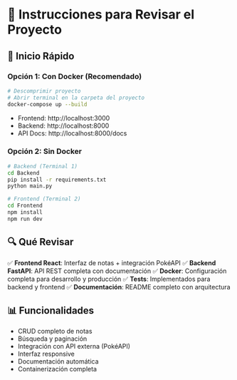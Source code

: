 # 📝 Instrucciones para Revisar el Proyecto

## 🚀 Inicio Rápido

### Opción 1: Con Docker (Recomendado)
```bash
# Descomprimir proyecto
# Abrir terminal en la carpeta del proyecto
docker-compose up --build
```
- Frontend: http://localhost:3000
- Backend: http://localhost:8000
- API Docs: http://localhost:8000/docs

### Opción 2: Sin Docker
```bash
# Backend (Terminal 1)
cd Backend
pip install -r requirements.txt
python main.py

# Frontend (Terminal 2)
cd Frontend
npm install
npm run dev
```

## 🔍 Qué Revisar

✅ **Frontend React**: Interfaz de notas + integración PokéAPI
✅ **Backend FastAPI**: API REST completa con documentación
✅ **Docker**: Configuración completa para desarrollo y producción
✅ **Tests**: Implementados para backend y frontend
✅ **Documentación**: README completo con arquitectura

## 📊 Funcionalidades

- CRUD completo de notas
- Búsqueda y paginación
- Integración con API externa (PokéAPI)
- Interfaz responsive
- Documentación automática
- Containerización completa